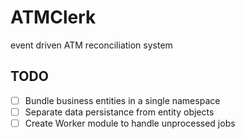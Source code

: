 # ATMClerk
event driven ATM reconciliation system

## TODO
- [ ] Bundle business entities in a single namespace
- [ ] Separate data persistance from entity objects
- [ ] Create Worker module to handle unprocessed jobs 
